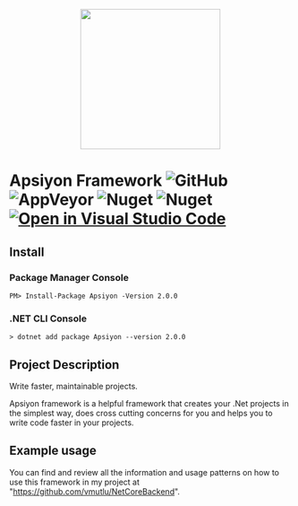 <p align="center">
  <img src="https://user-images.githubusercontent.com/50150182/133311138-b29b279b-d54f-45c3-8794-0aa604e211b0.png" width="250">
</p>

# Apsiyon Framework ![GitHub](https://img.shields.io/github/license/vmutlu/ApsiyonFramework) ![AppVeyor](https://img.shields.io/appveyor/build/vmutlu/apsiyonframework) ![Nuget](https://img.shields.io/nuget/v/Apsiyon) ![Nuget](https://img.shields.io/nuget/dt/Apsiyon) [![Open in Visual Studio Code](https://open.vscode.dev/badges/open-in-vscode.svg)](https://open.vscode.dev/vmutlu/ApsiyonFramework)

## Install

### Package Manager Console

```
PM> Install-Package Apsiyon -Version 2.0.0
```

### .NET CLI Console

```
> dotnet add package Apsiyon --version 2.0.0
```

## Project Description

Write faster, maintainable projects.

Apsiyon framework is a helpful framework that creates your .Net projects in the simplest way, does cross cutting concerns for you and helps you to write code faster in your projects.
 
## Example usage

You can find and review all the information and usage patterns on how to use this framework in my project at "https://github.com/vmutlu/NetCoreBackend".
